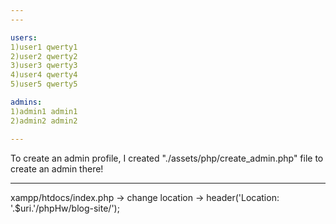 ```yaml
---
---

users:
1)user1 qwerty1
2)user2 qwerty2
3)user3 qwerty3
4)user4 qwerty4
5)user5 qwerty5

admins:
1)admin1 admin1
2)admin2 admin2

---
```


To create an admin profile, I created "./assets/php/create_admin.php" file to create an admin there!

---

xampp/htdocs/index.php -> change location -> header('Location: '.$uri.'/phpHw/blog-site/');
